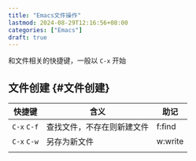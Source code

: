 ```yaml
---
title: "Emacs文件操作"
lastmod: 2024-08-29T12:16:56+08:00
categories: ["Emacs"]
draft: true
---
```


和文件相关的快捷键，一般以 `C-x` 开始


## 文件创建 {#文件创建}

| 快捷键      | 含义          | 助记    |
|----------|-------------|-------|
| `C-x` `C-f` | 查找文件，不存在则新建文件 | f:find  |
| `C-x` `C-w` | 另存为新文件  | w:write |
|             |               |         |

